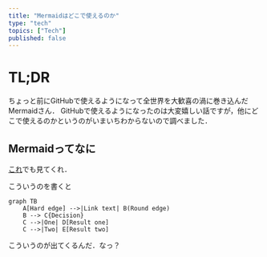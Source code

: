 ```yaml
---
title: "Mermaidはどこで使えるのか"
type: "tech"
topics: ["Tech"]
published: false
---
```


# TL;DR
ちょっと前にGitHubで使えるようになって全世界を大歓喜の渦に巻き込んだMermaidさん．
GitHubで使えるようになったのは大変嬉しい話ですが，他にどこで使えるのかというのがいまいちわからないので調べました．

## Mermaidってなに
[これ](https://zenn.dev/okazuki/articles/learning-mermaid)でも見てくれ．

こういうのを書くと

```mermaid
graph TB
    A[Hard edge] -->|Link text| B(Round edge)
    B --> C{Decision}
    C -->|One| D[Result one]
    C -->|Two| E[Result two]
```

こういうのが出てくるんだ．なっ？

